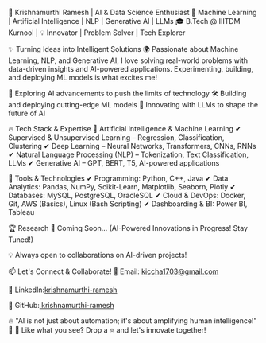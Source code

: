🚀 Krishnamurthi Ramesh | AI & Data Science Enthusiast
📍 Machine Learning | Artificial Intelligence | NLP | Generative AI | LLMs
🎓 B.Tech @ IIITDM Kurnool | 💡 Innovator | Problem Solver | Tech Explorer

✨ Turning Ideas into Intelligent Solutions
🌍 Passionate about Machine Learning, NLP, and Generative AI, I love solving real-world problems with data-driven insights and AI-powered applications. Experimenting, building, and deploying ML models is what excites me!

🔬 Exploring AI advancements to push the limits of technology
🛠️ Building and deploying cutting-edge ML models
🚀 Innovating with LLMs to shape the future of AI

🔥 Tech Stack & Expertise
🧠 Artificial Intelligence & Machine Learning
✔ Supervised & Unsupervised Learning – Regression, Classification, Clustering
✔ Deep Learning – Neural Networks, Transformers, CNNs, RNNs
✔ Natural Language Processing (NLP) – Tokenization, Text Classification, LLMs
✔ Generative AI – GPT, BERT, T5, AI-powered applications

🔧 Tools & Technologies
✔ Programming: Python, C++, Java
✔ Data Analytics: Pandas, NumPy, Scikit-Learn, Matplotlib, Seaborn, Plotly
✔ Databases: MySQL, PostgreSQL, OracleSQL
✔ Cloud & DevOps: Docker, Git, AWS (Basics), Linux (Bash Scripting)
✔ Dashboarding & BI: Power BI, Tableau

🏆 Research
🔬 Coming Soon... (AI-Powered Innovations in Progress! Stay Tuned!)

💡 Always open to collaborations on AI-driven projects!

📫 Let's Connect & Collaborate!
📧 Email: kiccha1703@gmail.com

🔗 LinkedIn:[krishnamurthi-ramesh](www.linkedin.com/in/krishna9003762619murthi)

🐍 GitHub:[ krishnamurthi-ramesh](https://github.com/krishnamurthi-ramesh)

🔥 "AI is not just about automation; it's about amplifying human intelligence!" 🚀
🔹 Like what you see? Drop a ⭐ and let's innovate together!
